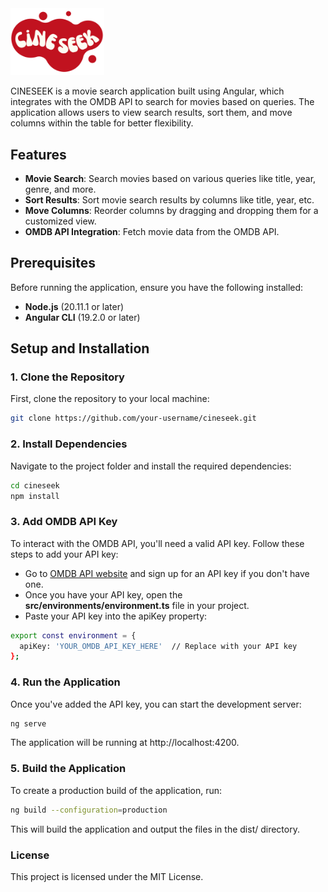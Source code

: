 <img src="https://github.com/jakub-michalczyk/cineseek/blob/master/public/images/logo.svg" width="150px">

CINESEEK is a movie search application built using Angular, which integrates with the OMDB API to search for movies based on queries. The application allows users to view search results, sort them, and move columns within the table for better flexibility.

## Features

- **Movie Search**: Search movies based on various queries like title, year, genre, and more.
- **Sort Results**: Sort movie search results by columns like title, year, etc.
- **Move Columns**: Reorder columns by dragging and dropping them for a customized view.
- **OMDB API Integration**: Fetch movie data from the OMDB API.

## Prerequisites

Before running the application, ensure you have the following installed:

- **Node.js** (20.11.1 or later)
- **Angular CLI** (19.2.0 or later)

## Setup and Installation

### 1. Clone the Repository

First, clone the repository to your local machine:

```bash
git clone https://github.com/your-username/cineseek.git
```

### 2. Install Dependencies

Navigate to the project folder and install the required dependencies:

```bash
cd cineseek
npm install
```

### 3. Add OMDB API Key

To interact with the OMDB API, you'll need a valid API key. Follow these steps to add your API key:

- Go to [OMDB API website](https://omdbapi.com/) and sign up for an API key if you don't have one.
- Once you have your API key, open the **src/environments/environment.ts** file in your project.
- Paste your API key into the apiKey property:

```bash
export const environment = {
  apiKey: 'YOUR_OMDB_API_KEY_HERE'  // Replace with your API key
};
```

### 4. Run the Application

Once you've added the API key, you can start the development server:

```bash
ng serve
```

The application will be running at http://localhost:4200.

### 5. Build the Application

To create a production build of the application, run:

```bash
ng build --configuration=production
```

This will build the application and output the files in the dist/ directory.

### License

This project is licensed under the MIT License.
